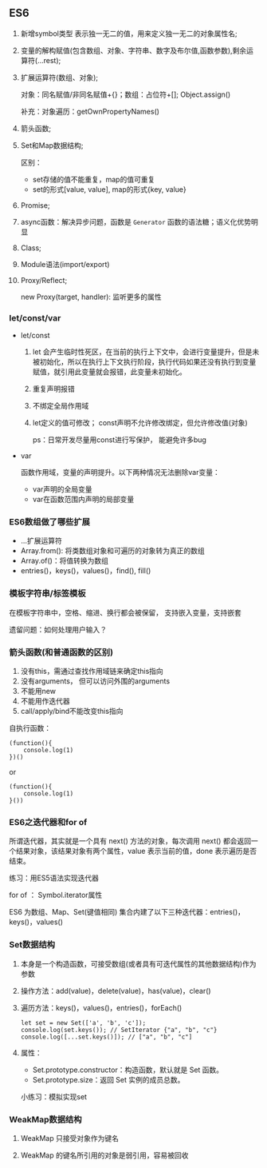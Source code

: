 ## ES6

1. 新增symbol类型 表示独一无二的值，用来定义独一无二的对象属性名;

2. 变量的解构赋值(包含数组、对象、字符串、数字及布尔值,函数参数),剩余运算符(...rest);

5. 扩展运算符(数组、对象);

   对象：同名赋值/非同名赋值+{}；数组：占位符+[]; Object.assign()

   补充：对象遍历：getOwnPropertyNames()

6. 箭头函数;

5. Set和Map数据结构;

   区别：

   - set存储的值不能重复，map的值可重复
   - set的形式[value, value], map的形式{key, value}

9. Promise;

10. async函数：解决异步问题，函数是 `Generator` 函数的语法糖；语义化优势明显

11. Class;

9. Module语法(import/export)

10. Proxy/Reflect;

    new Proxy(target, handler): 监听更多的属性



###  let/const/var

- let/const

  1. let 会产生临时性死区，在当前的执行上下文中，会进行变量提升，但是未被初始化，所以在执行上下文执行阶段，执行代码如果还没有执行到变量赋值，就引用此变量就会报错，此变量未初始化。

  2. 重复声明报错

  3. 不绑定全局作用域

  4. let定义的值可修改； const声明不允许修改绑定，但允许修改值(对象)

     ps：日常开发尽量用const进行写保护， 能避免许多bug

- var

  函数作用域，变量的声明提升。以下两种情况无法删除var变量：
  
  - var声明的全局变量
  - var在函数范围内声明的局部变量
  
  

### ES6数组做了哪些扩展

- ...扩展运算符
- Array.from(): 将类数组对象和可遍历的对象转为真正的数组
-  Array.of()：将值转换为数组
- entries()，keys()，values()，find(), fill()



### 模板字符串/标签模板

在模板字符串中，空格、缩进、换行都会被保留， 支持嵌入变量，支持嵌套

遗留问题：如何处理用户输入？



### 箭头函数(和普通函数的区别)

1. 没有this，需通过查找作用域链来确定this指向
2. 没有arguments， 但可以访问外围的arguments
3. 不能用new
4. 不能用作迭代器
5. call/apply/bind不能改变this指向

自执行函数：

```
(function(){
    console.log(1)
})()
```

or

```
(function(){
    console.log(1)
}())
```



### ES6之迭代器和for of 

所谓迭代器，其实就是一个具有 next() 方法的对象，每次调用 next() 都会返回一个结果对象，该结果对象有两个属性，value 表示当前的值，done 表示遍历是否结束。

练习：用ES5语法实现迭代器

for of ： Symbol.iterator属性

ES6 为数组、Map、Set(键值相同) 集合内建了以下三种迭代器：entries()，keys()，values()



### Set数据结构

1. 本身是一个构造函数，可接受数组(或者具有可迭代属性的其他数据结构)作为参数

2. 操作方法：add(value)，delete(value)，has(value)，clear()

3. 遍历方法：keys()，values()，entries()，forEach()

   ```
   let set = new Set(['a', 'b', 'c']);
   console.log(set.keys()); // SetIterator {"a", "b", "c"}
   console.log([...set.keys()]); // ["a", "b", "c"]
   ```

4. 属性：

   - Set.prototype.constructor：构造函数，默认就是 Set 函数。
   - Set.prototype.size：返回 Set 实例的成员总数。

   小练习：模拟实现set



### WeakMap数据结构

1.  WeakMap 只接受对象作为键名

2. WeakMap 的键名所引用的对象是弱引用，容易被回收




















